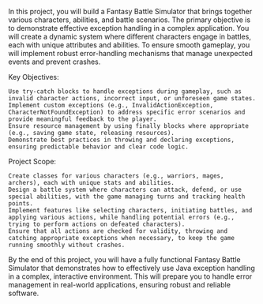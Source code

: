 In this project, you will build a Fantasy Battle Simulator that brings together various characters, abilities, and battle scenarios. The primary objective is to demonstrate effective exception handling in a complex application. You will create a dynamic system where different characters engage in battles, each with unique attributes and abilities. To ensure smooth gameplay, you will implement robust error-handling mechanisms that manage unexpected events and prevent crashes.

Key Objectives:

    Use try-catch blocks to handle exceptions during gameplay, such as invalid character actions, incorrect input, or unforeseen game states.
    Implement custom exceptions (e.g., InvalidActionException, CharacterNotFoundException) to address specific error scenarios and provide meaningful feedback to the player.
    Ensure resource management by using finally blocks where appropriate (e.g., saving game state, releasing resources).
    Demonstrate best practices in throwing and declaring exceptions, ensuring predictable behavior and clear code logic.

Project Scope:

    Create classes for various characters (e.g., warriors, mages, archers), each with unique stats and abilities.
    Design a battle system where characters can attack, defend, or use special abilities, with the game managing turns and tracking health points.
    Implement features like selecting characters, initiating battles, and applying various actions, while handling potential errors (e.g., trying to perform actions on defeated characters).
    Ensure that all actions are checked for validity, throwing and catching appropriate exceptions when necessary, to keep the game running smoothly without crashes.

By the end of this project, you will have a fully functional Fantasy Battle Simulator that demonstrates how to effectively use Java exception handling in a complex, interactive environment. This will prepare you to handle error management in real-world applications, ensuring robust and reliable software.
